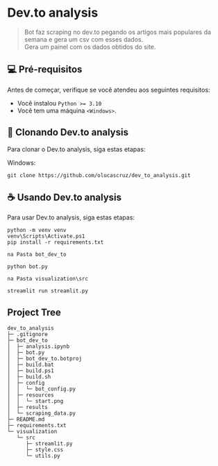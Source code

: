 # Dev.to analysis
> Bot faz scraping no dev.to pegando os artigos mais populares da semana e gera um csv com esses dados. <br>
> Gera um painel com os dados obtidos do site.


## 💻 Pré-requisitos

Antes de começar, verifique se você atendeu aos seguintes requisitos:

- Você instalou  `Python >= 3.10`
- Você tem uma máquina `<Windows>`.

## 🚀 Clonando Dev.to analysis

Para clonar o Dev.to analysis, siga estas etapas:

Windows:

```
git clone https://github.com/olucascruz/dev_to_analysis.git
```

## ☕ Usando Dev.to analysis

Para usar Dev.to analysis, siga estas etapas:

```
python -m venv venv
venv\Scripts\Activate.ps1
pip install -r requirements.txt

na Pasta bot_dev_to

python bot.py

na Pasta visualization\src

streamlit run streamlit.py

```

## Project Tree
```
dev_to_analysis
├─ .gitignore
├─ bot_dev_to
│  ├─ analysis.ipynb
│  ├─ bot.py
│  ├─ bot_dev_to.botproj
│  ├─ build.bat
│  ├─ build.ps1
│  ├─ build.sh
│  ├─ config
│  │  └─ bot_config.py
│  ├─ resources
│  │  └─ start.png
│  ├─ results
│  └─ scraping_data.py
├─ README.md
├─ requirements.txt
└─ visualization
   └─ src
      ├─ streamlit.py
      ├─ style.css
      └─ utils.py
```
